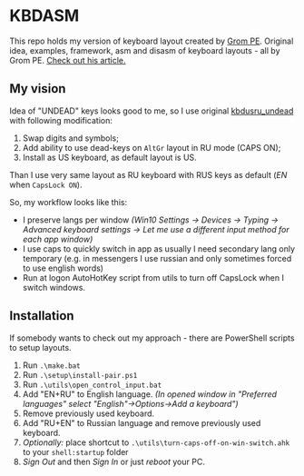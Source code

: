 KBDASM
======

This repo holds my version of keyboard layout created by [Grom PE](https://github.com/grompe/kbdasm).
Original idea, examples, framework, asm and disasm of keyboard layouts - all by Grom PE.
[Check out his article.](https://habr.com/ru/post/301882)

My vision
---------

Idea of "UNDEAD" keys looks good to me, so I use original [kbdusru_undead](https://github.com/grompe/kbdasm/blob/master/kbdusru_undead.asm) with following modification:

1. Swap digits and symbols;
2. Add ability to use dead-keys on `AltGr` layout in RU mode (CAPS ON);
3. Install as US keyboard, as default layout is US.

Than I use very same layout as RU keyboard with RUS keys as default (_EN_ when `CapsLock ON`).

So, my workflow looks like this:

- I preserve langs per window _(Win10 Settings -> Devices -> Typing -> Advanced keyboard settings -> Let me use a different input method for each app window)_
- I use caps to quickly switch in app as usually I need secondary lang only temporary (e.g. in messengers I use russian and only sometimes forced to use english words)
- Run at logon AutoHotKey script from utils to turn off CapsLock when I switch windows.

Installation
------------

If somebody wants to check out my approach - there are PowerShell scripts to setup layouts.

1. Run `.\make.bat`
2. Run `.\setup\install-pair.ps1`
3. Run `.\utils\open_control_input.bat`
4. Add "EN+RU" to English language. _(In opened window in "Preferred languages" select "English"->Options->Add a keyboard")_
5. Remove previously used keyboard.
6. Add "RU+EN" to Russian language and remove previously used keyboard.
7. _Optionally:_ place shortcut to `.\utils\turn-caps-off-on-win-switch.ahk` to your `shell:startup` folder
8. _Sign Out_ and then _Sign In_ or just _reboot_ your PC.
